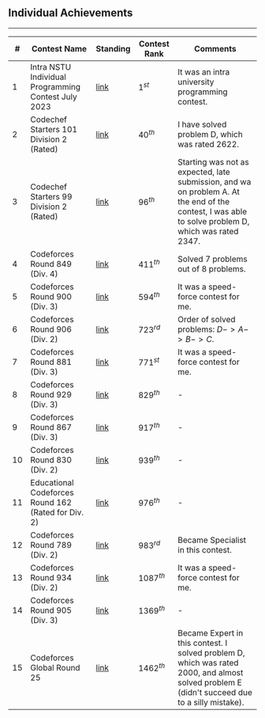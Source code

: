 ## Individual Achievements
---
| # | Contest Name | Standing | Contest Rank | Comments |
|--|--------|-------|-------|---------|
| 1 | Intra NSTU Individual Programming Contest July 2023 | [link](https://www.hackerrank.com/contests/intra-nstu-individual-programming-contest-july-2023/leaderboard) | $1^{st}$ | It was an intra university programming contest. |
| 2 | Codechef Starters 101 Division 2 (Rated) | [link](https://www.codechef.com/rankings/START101B?itemsPerPage=100&order=asc&page=1&sortBy=rank#:~:text=4%E2%98%85-,ar_rony1,-Noakhali%20Science%20and) | $40^{th}$ | I have solved problem D, which was rated 2622.|
| 3 | Codechef Starters 99 Division 2 (Rated) |  [link](https://www.codechef.com/rankings/START99B?itemsPerPage=100&order=asc&page=1&sortBy=rank#:~:text=4%E2%98%85-,ar_rony1,-Noakhali%20Science%20and) | $96^{th}$ | Starting was not as expected, late submission, and wa on problem A. At the end of the contest, I was able to solve problem D, which was rated 2347. |
| 4 | Codeforces Round 849 (Div. 4) | [link](https://codeforces.com/contest/1791/standings/participant/148998088#p148998088:~:text=1465-,ar_rony1,-7) | $411^{th}$ | Solved 7 problems out of 8 problems.|
| 5 | Codeforces Round 900 (Div. 3) | [link](https://codeforces.com/contest/1878/standings/participant/164319969#p164319969:~:text=1318-,ar_rony1,-5) | $594^{th}$ | It was a speed-force contest for me.|
| 6 | Codeforces Round 906 (Div. 2) | [link](https://codeforces.com/contest/1890/standings/participant/166581861#p166581861:~:text=932-,ar_rony1,-3447) | $723^{rd}$ | Order of solved problems: $D -> A -> B -> C$.|
| 7 | Codeforces Round 881 (Div. 3) | [link](https://codeforces.com/contest/1843/standings/participant/157487757#p157487757:~:text=1620-,ar_rony1,-5) | $771^{st}$ |It was a speed-force contest for me.|
| 8 | Codeforces Round 929 (Div. 3) | [link](https://codeforces.com/contest/1933/standings/participant/175219339#p175219339) | $829^{th}$ |-|
| 9 | Codeforces Round 867 (Div. 3) | [link](https://codeforces.com/contest/1822/standings/participant/154257388#p154257388) | $917^{th}$ |-|
| 10 | Codeforces Round 830 (Div. 2) | [link](https://codeforces.com/contest/1732/standings/participant/142704924#p142704924) | $939^{th}$ |-|
| 11 | Educational Codeforces Round 162 (Rated for Div. 2) | [link](https://codeforces.com/contest/1923/standings/participant/174987912#p174987912) | $976^{th}$ |-|
| 12 | Codeforces Round 789 (Div. 2) | [link](https://codeforces.com/contest/1678/standings/participant/132642983#p132642983) | $983^{rd}$ |Became Specialist in this contest.|
| 13 | Codeforces Round 934 (Div. 2) | [link](https://codeforces.com/contest/1944/standings/participant/176921437#p176921437) | $1087^{th}$ |It was a speed-force contest for me.|
| 14 | Codeforces Round 905 (Div. 3) | [link](https://codeforces.com/contest/1883/standings/participant/166142002#p166142002) | $1369^{th}$ |-|
| 15 | Codeforces Global Round 25 | [link](https://codeforces.com/contest/1951/standings/participant/178955002#p178955002) | $1462^{th}$ |Became Expert in this contest.  I solved problem D, which was rated 2000, and almost solved problem E (didn't succeed due to a silly mistake).|

